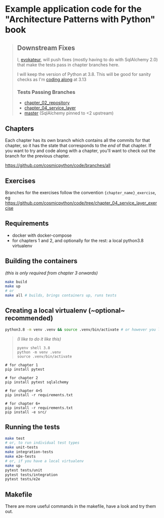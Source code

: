 # Example application code for the "Architecture Patterns with Python" book

>## Downstream Fixes
>
>I, [evokateur](https://github.com/evokateur), will push fixes (mostly having to do
>with SqlAlchemy 2.0) that make the tests pass in chapter branches here.
>
>I will keep the version of Python at 3.8. This will be good for sanity checks as I'm
>[coding along](https://github.com/evokateur/python-architecture) at 3.13
>
>### Tests Passing Branches
>
> - [chapter_02_repository](https://github.com/evokateur/python-architecture-code/tree/chapter_02_repository)
> - [chapter_04_service_layer](https://github.com/evokateur/python-architecture-code/tree/chapter_04_service_layer)
> - [master](https://github.com/evokateur/python-architecture-code) (SqlAlchemy pinned to <2 upstream)

## Chapters

Each chapter has its own branch which contains all the commits for that chapter,
so it has the state that corresponds to the _end_ of that chapter.
If you want to try and code along with a chapter,
you'll want to check out the branch for the previous chapter.

<https://github.com/cosmicpython/code/branches/all>

## Exercises

Branches for the exercises follow the convention `{chapter_name}_exercise`,
eg <https://github.com/cosmicpython/code/tree/chapter_04_service_layer_exercise>

## Requirements

- docker with docker-compose
- for chapters 1 and 2, and optionally for the rest: a local python3.8 virtualenv

## Building the containers

_(this is only required from chapter 3 onwards)_

```sh
make build
make up
# or
make all # builds, brings containers up, runs tests
```

## Creating a local virtualenv (~optional~ recommended)

```sh
python3.8 -m venv .venv && source .venv/bin/activate # or however you like to create virtualenvs
```

>_(I like to do it like this)_
>
>```
>pyenv shell 3.8
>python -m venv .venv
>source .venv/bin/activate
>```

```
# for chapter 1
pip install pytest 

# for chapter 2
pip install pytest sqlalchemy

# for chapter 4+5
pip install -r requirements.txt

# for chapter 6+
pip install -r requirements.txt
pip install -e src/
```

<!-- TODO: use a make pipinstall command -->

## Running the tests

```sh
make test
# or, to run individual test types
make unit-tests
make integration-tests
make e2e-tests
# or, if you have a local virtualenv
make up
pytest tests/unit
pytest tests/integration
pytest tests/e2e
```

## Makefile

There are more useful commands in the makefile, have a look and try them out.
